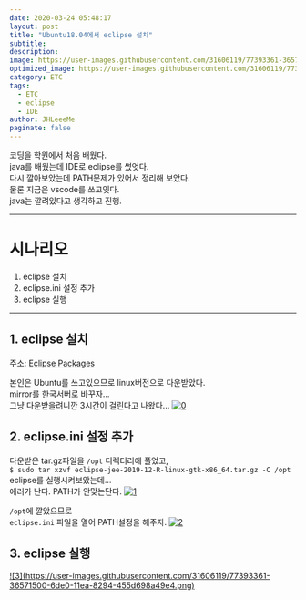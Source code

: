 ```yaml
---
date: 2020-03-24 05:48:17
layout: post
title: "Ubuntu18.04에서 eclipse 설치"
subtitle:
description:
image: https://user-images.githubusercontent.com/31606119/77393361-36571500-6de0-11ea-8294-455d698a49e4.png
optimized_image: https://user-images.githubusercontent.com/31606119/77393361-36571500-6de0-11ea-8294-455d698a49e4.png
category: ETC
tags:
  - ETC
  - eclipse
  - IDE
author: JHLeeeMe
paginate: false
---
```


코딩을 학원에서 처음 배웠다.  
java를 배웠는데 IDE로 eclipse를 썼엇다.  
다시 깔아보았는데 PATH문제가 있어서 정리해 보았다.  
물론 지금은 vscode를 쓰고잇다.  
java는 깔려있다고 생각하고 진행.

---

# 시나리오
1. eclipse 설치
2. eclipse.ini 설정 추가
3. eclipse 실행

---

## 1. eclipse 설치
주소: [Eclipse Packages](https://www.eclipse.org/downloads/packages/)

본인은 Ubuntu를 쓰고있으므로 linux버전으로 다운받았다.  
mirror를 한국서버로 바꾸자...  
그냥 다운받을려니깐 3시간이 걸린다고 나왔다...
<a href='https://user-images.githubusercontent.com/31606119/77393353-348d5180-6de0-11ea-8053-d4c8e1bb58a4.png'>
![0](https://user-images.githubusercontent.com/31606119/77393353-348d5180-6de0-11ea-8053-d4c8e1bb58a4.png)
</a>


## 2. eclipse.ini 설정 추가
다운받은 tar.gz파일을 ```/opt``` 디렉터리에 풀었고,  
```$ sudo tar xzvf eclipse-jee-2019-12-R-linux-gtk-x86_64.tar.gz -C /opt```  
eclipse를 실행시켜보았는데...  
에러가 난다. PATH가 안맞는단다.
<a href='https://user-images.githubusercontent.com/31606119/77393358-3525e800-6de0-11ea-9f1c-d2cc3fd0c350.png'>
![1](https://user-images.githubusercontent.com/31606119/77393358-3525e800-6de0-11ea-9f1c-d2cc3fd0c350.png)
</a>

```/opt```에 깔았으므로  
```eclipse.ini``` 파일을 열어 PATH설정을 해주자.
<a href='https://user-images.githubusercontent.com/31606119/77393360-35be7e80-6de0-11ea-9841-81e4a997746c.png'>
![2](https://user-images.githubusercontent.com/31606119/77393360-35be7e80-6de0-11ea-9841-81e4a997746c.png)
</a>


## 3. eclipse 실행
<a href='https://user-images.githubusercontent.com/31606119/77393361-36571500-6de0-11ea-8294-455d698a49e4.png'>
![3](https://user-images.githubusercontent.com/31606119/77393361-36571500-6de0-11ea-8294-455d698a49e4.png)
</a>

